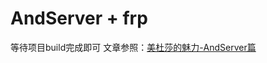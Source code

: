 # AndServer + frp
等待项目build完成即可
文章参照：[美杜莎的魅力-AndServer篇](https://mp.weixin.qq.com/s/JTP49a1805Kvy9zLPfh5Bg)
